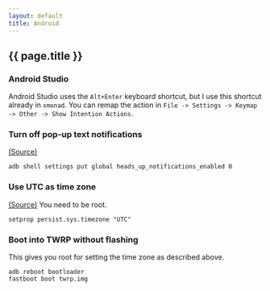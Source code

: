 ```yaml
---
layout: default
title: Android
---
```


## {{ page.title }}

### Android Studio

Android Studio uses the `Alt+Enter` keyboard shortcut, but I use this shortcut already in `xmonad`.
You can remap the action in `File -> Settings -> Keymap -> Other -> Show Intention Actions`.

### Turn off pop-up text notifications

[(Source)](https://forums.androidcentral.com/android-5-0-lollipop/462892-can-you-turn-off-pop-up-text-notifications-2.html#post4481154)

    adb shell settings put global heads_up_notifications_enabled 0

### Use UTC as time zone

[(Source)](https://android.stackexchange.com/questions/45502/how-to-add-timezone-to-world-clock-when-you-dont-know-the-city) You need to be root.

    setprop persist.sys.timezone "UTC"

### Boot into TWRP without flashing

This gives you root for setting the time zone as described above.

    adb reboot bootloader
    fastboot boot twrp.img

